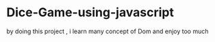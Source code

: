 # Dice-Game-using-javascript
by doing this project , i learn many concept of Dom and enjoy too much
